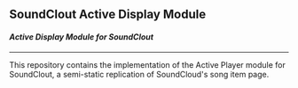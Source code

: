## SoundClout Active Display Module
#### *Active Display Module for SoundClout*
---

This repository contains the implementation of the Active Player module for SoundClout, a semi-static replication of SoundCloud's song item page.
